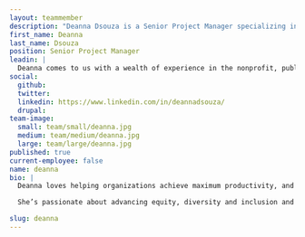 ```yaml
---
layout: teammember
description: "Deanna Dsouza is a Senior Project Manager specializing in process management at ThinkShout, a full service digital agency and B-Corp that specializes in nonprofit tech, digital strategy, website development, accessible design, and brand work."
first_name: Deanna
last_name: Dsouza
position: Senior Project Manager
leadin: |
  Deanna comes to us with a wealth of experience in the nonprofit, public, and private sectors, and enjoys working in collaborative teams to solve complex problems.
social:
  github:
  twitter:
  linkedin: https://www.linkedin.com/in/deannadsouza/
  drupal:
team-image:
  small: team/small/deanna.jpg
  medium: team/medium/deanna.jpg
  large: team/large/deanna.jpg
published: true
current-employee: false
name: deanna
bio: |
  Deanna loves helping organizations achieve maximum productivity, and finds deep satisfaction in working with talented colleagues to find those unique solutions that will create tangible change. She’s managed complex projects and implemented project management systems that streamline processes and help teams make better-informed decisions. Deanna also worked in the public sector for NW Regional Education Service District and for non-profits such as Education Northwest, Broad Institute, and Network for Excellence in Health Innovation.

  She’s passionate about advancing equity, diversity and inclusion and serves on the program committee for Partners in Diversity and the board of directors for Metropolitan Family Services. When she’s not making an impact with our clients, she’s likely spending her time reading, cooking, traveling, or volunteering at organizations that have a direct impact on our community.

slug: deanna
---
```

